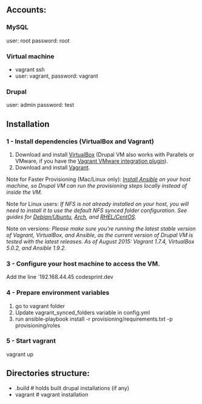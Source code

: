 ## Accounts:
### MySQL
user: root
password: root

### Virtual machine
- vagrant ssh
- user: vagrant, password: vagrant

### Drupal
user: admin
password: test

## Installation

### 1 - Install dependencies (VirtualBox and Vagrant)

  1. Download and install [VirtualBox](https://www.virtualbox.org/wiki/Downloads) (Drupal VM also works with Parallels or VMware, if you have the [Vagrant VMware integration plugin](http://www.vagrantup.com/vmware)).
  2. Download and install [Vagrant](http://www.vagrantup.com/downloads.html).

Note for Faster Provisioning (Mac/Linux only): *[Install Ansible](http://docs.ansible.com/intro_installation.html) on your host machine, so Drupal VM can run the provisioning steps locally instead of inside the VM.*

Note for Linux users: *If NFS is not already installed on your host, you will need to install it to use the default NFS synced folder configuration. See guides for [Debian/Ubuntu](https://www.digitalocean.com/community/tutorials/how-to-set-up-an-nfs-mount-on-ubuntu-14-04), [Arch](https://wiki.archlinux.org/index.php/NFS#Installation), and [RHEL/CentOS](https://www.digitalocean.com/community/tutorials/how-to-set-up-an-nfs-mount-on-centos-6).*

Note on versions: *Please make sure you're running the latest stable version of Vagrant, VirtualBox, and Ansible, as the current version of Drupal VM is tested with the latest releases. As of August 2015: Vagrant 1.7.4, VirtualBox 5.0.2, and Ansible 1.9.2.*

### 3 - Configure your host machine to access the VM.

Add the line `192.168.44.45  codesprint.dev

### 4 - Prepare environment variables

  1. go to vagrant folder
  2. Update vagrant_synced_folders variable in config.yml
  2. run ansible-playbook install -r provisioning/requirements.txt -p provisioning/roles

### 5 - Start vagrant

  vagrant up

## Directories structure:

  - .build           # holds built drupal installations (if any)
  - vagrant          # vagrant installation

